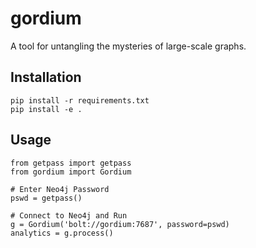 # gordium
A tool for untangling the mysteries of large-scale graphs.

## Installation
```
pip install -r requirements.txt
pip install -e .
```

## Usage
```
from getpass import getpass
from gordium import Gordium

# Enter Neo4j Password
pswd = getpass()

# Connect to Neo4j and Run
g = Gordium('bolt://gordium:7687', password=pswd)
analytics = g.process()
```

